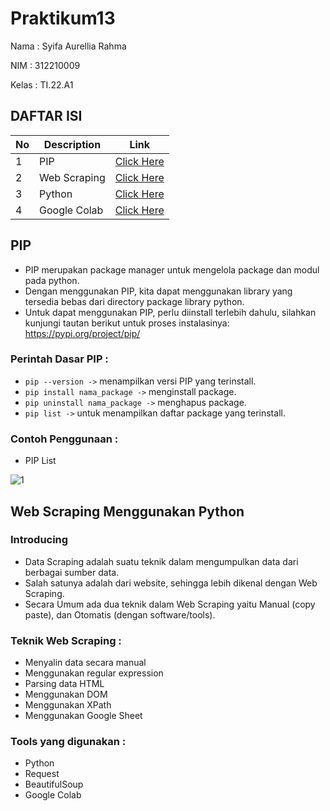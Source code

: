 # Praktikum13

Nama : Syifa Aurellia Rahma

NIM : 312210009

Kelas : TI.22.A1

## DAFTAR ISI <br>
| No | Description | Link |
|-----|------|-----|
|1|PIP|[Click Here](#PIP)|
|2|Web Scraping|[Click Here](#Web-Scraping-Menggunakan-Python)|
|3|Python|[Click Here](#Python)|
|4|Google Colab|[Click Here](#Google-Colab)|

## PIP
- PIP merupakan package manager untuk mengelola package dan modul pada python.
- Dengan menggunakan PIP, kita dapat menggunakan library yang tersedia bebas dari directory package library python.
- Untuk dapat menggunakan PIP, perlu diinstall terlebih dahulu, silahkan kunjungi tautan berikut untuk proses instalasinya: https://pypi.org/project/pip/

### Perintah Dasar PIP :
- `pip --version ->` menampilkan versi PIP yang terinstall.
- `pip install nama_package ->` menginstall package.
- `pip uninstall nama_package ->` menghapus package.
- `pip list ->` untuk menampilkan daftar package yang terinstall.

### Contoh Penggunaan :
- PIP List

![1](https://user-images.githubusercontent.com/115867244/212940981-3c0db318-7855-44fa-a4cb-c8c427361571.png)

## Web Scraping Menggunakan Python
### Introducing
- Data Scraping adalah suatu teknik dalam mengumpulkan data dari berbagai sumber data.
- Salah satunya adalah dari website, sehingga lebih dikenal dengan Web Scraping.
- Secara Umum ada dua teknik dalam Web Scraping yaitu Manual (copy paste), dan Otomatis (dengan software/tools).

### Teknik Web Scraping :
- Menyalin data secara manual
- Menggunakan regular expression
- Parsing data HTML
- Menggunakan DOM
- Menggunakan XPath
- Menggunakan Google Sheet

### Tools yang digunakan :
- Python
- Request
- BeautifulSoup
- Google Colab

